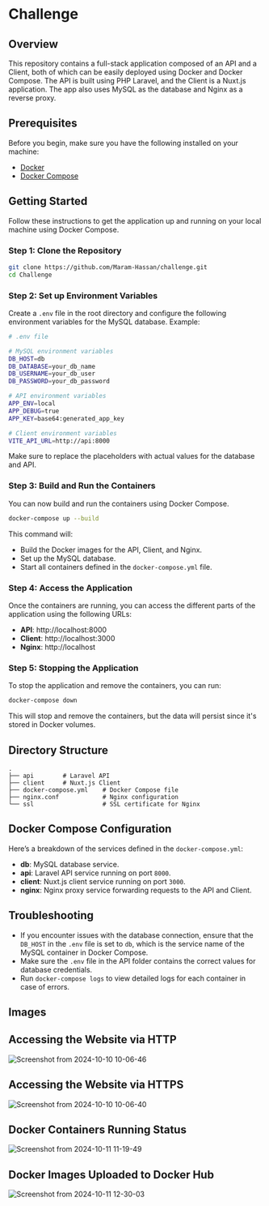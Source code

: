 # Challenge
## Overview  
This repository contains a full-stack application composed of an API and a Client, both of which can be easily deployed using Docker and Docker Compose. The API is built using PHP Laravel, and the Client is a Nuxt.js application. The app also uses MySQL as the database and Nginx as a reverse proxy.

## Prerequisites

Before you begin, make sure you have the following installed on your machine:

- [Docker](https://docs.docker.com/get-docker/)
- [Docker Compose](https://docs.docker.com/compose/install/)

## Getting Started

Follow these instructions to get the application up and running on your local machine using Docker Compose.

### Step 1: Clone the Repository

```bash
git clone https://github.com/Maram-Hassan/challenge.git
cd Challenge
```

### Step 2: Set up Environment Variables

Create a `.env` file in the root directory and configure the following environment variables for the MySQL database. Example:

```bash
# .env file

# MySQL environment variables
DB_HOST=db
DB_DATABASE=your_db_name
DB_USERNAME=your_db_user
DB_PASSWORD=your_db_password

# API environment variables
APP_ENV=local
APP_DEBUG=true
APP_KEY=base64:generated_app_key

# Client environment variables
VITE_API_URL=http://api:8000
```

Make sure to replace the placeholders with actual values for the database and API.

### Step 3: Build and Run the Containers

You can now build and run the containers using Docker Compose.

```bash
docker-compose up --build
```

This command will:

- Build the Docker images for the API, Client, and Nginx.
- Set up the MySQL database.
- Start all containers defined in the `docker-compose.yml` file.

### Step 4: Access the Application

Once the containers are running, you can access the different parts of the application using the following URLs:

- **API**: http://localhost:8000
- **Client**: http://localhost:3000
- **Nginx**: http://localhost

### Step 5: Stopping the Application

To stop the application and remove the containers, you can run:

```bash
docker-compose down
```

This will stop and remove the containers, but the data will persist since it's stored in Docker volumes.

## Directory Structure

```
.
├── api        # Laravel API
├── client     # Nuxt.js Client
├── docker-compose.yml    # Docker Compose file
├── nginx.conf            # Nginx configuration
└── ssl                   # SSL certificate for Nginx
```

## Docker Compose Configuration

Here’s a breakdown of the services defined in the `docker-compose.yml`:

- **db**: MySQL database service.
- **api**: Laravel API service running on port `8000`.
- **client**: Nuxt.js client service running on port `3000`.
- **nginx**: Nginx proxy service forwarding requests to the API and Client.

## Troubleshooting

- If you encounter issues with the database connection, ensure that the `DB_HOST` in the `.env` file is set to `db`, which is the service name of the MySQL container in Docker Compose.
- Make sure the `.env` file in the API folder contains the correct values for database credentials.
- Run `docker-compose logs` to view detailed logs for each container in case of errors.

## Images
  ## Accessing the Website via HTTP 
  ![Screenshot from 2024-10-10 10-06-46](https://github.com/user-attachments/assets/efcb1867-909e-44b8-a416-3cbed5d553f6)
  ## Accessing the Website via HTTPS
  ![Screenshot from 2024-10-10 10-06-40](https://github.com/user-attachments/assets/aa5c7c38-2416-481b-bb74-583ddf5c42d1)
  ## Docker Containers Running Status
  ![Screenshot from 2024-10-11 11-19-49](https://github.com/user-attachments/assets/16c0122c-2ac2-491a-92a5-e60a5a582418)
  ## Docker Images Uploaded to Docker Hub
  ![Screenshot from 2024-10-11 12-30-03](https://github.com/user-attachments/assets/a05878f7-a98a-4e13-9bf8-848f5cd7f6a5)


  
